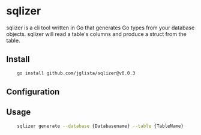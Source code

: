 # sqlizer

sqlizer is a cli tool written in Go that generates Go types from your database objects. sqlizer will
read a table's columns and produce a struct from the table.

## Install

```bash
    go install github.com/jglista/sqlizer@v0.0.3
```

## Configuration



## Usage

```bash
    sqlizer generate --database {Databasename} --table {TableName}
```
